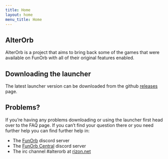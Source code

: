 ```yaml
---
title: Home
layout: home
menu_title: Home
---
```

## AlterOrb

AlterOrb is a project that aims to bring back some of the games that were available on FunOrb with all of their original features enabled.

## Downloading the launcher

The latest launcher version can be downloaded from the github [releases](https://github.com/alterorb/alterorb-launcher/releases) page.

## Problems?
If you’re having any problems downloading or using the launcher first head over to the FAQ page. If you can’t find your question there or you need further help you can find further help in:

* The [FunOrb](https://discordapp.com/invite/MGfDrDf) discord server 
* The [FunOrb Central](https://discordapp.com/invite/a4qUynM) discord server
* The irc channel #alterorb at [rizon.net](rizon.net)